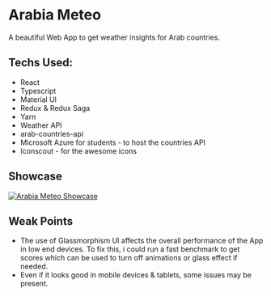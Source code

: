 # Arabia Meteo

A beautiful Web App to get weather insights for Arab countries.

## Techs Used:
- React
- Typescript
- Material UI
- Redux & Redux Saga
- Yarn
- Weather API
- arab-countries-api
- Microsoft Azure for students - to host the countries API
- Iconscout - for the awesome icons

## Showcase

[![Arabia Meteo Showcase](https://res.cloudinary.com/marcomontalbano/image/upload/v1627073253/video_to_markdown/images/vimeo--578625537-c05b58ac6eb4c4700831b2b3070cd403.jpg)](https://vimeo.com/578625537 "Arabia Meteo Showcase")

## Weak Points

- The use of Glassmorphism UI affects the overall performance of the App in low end devices. To fix this, i could run a fast benchmark to get scores which can be used to turn off animations or glass effect if needed.
- Even if it looks good in mobile devices & tablets, some issues may be present.
